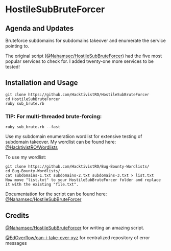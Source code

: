# HostileSubBruteForcer

Agenda and Updates
----------
Bruteforce subdomains for subdomains takeover and enumerate the service pointing to. 

The original script ([@Nahamsec/HostileSubBruteForcer](https://github.com/nahamsec/HostileSubBruteforcer)) had the five most popular services to check for. I added twenty-one more services to be tested!

Installation and Usage
----------
    
    git clone https://github.com/HacktivistRO/HostileSubBruteForcer
    cd HostileSubBruteForcer
    ruby sub_brute.rb
    
### TIP: For multi-threaded brute-forcing:
    
    ruby sub_brute.rb --fast 
    
Use my subdomain enumeratiion wordlist for extensive testing of subdomain takeover. My wordlist can be found here: [@HacktivistRO/Wordlists](https://github.com/HacktivistRO/Bug-Bounty-Wordlists)

To use my wordlist:
    
    git clone https://github.com/HacktivistRO/Bug-Bounty-Wordlists/
    cd Bug-Bounty-Wordlists/
    cat subdomains-1.txt subdomains-2.txt subdomains-3.txt > list.txt
    Now move "list.txt" to your HostileSubBruteForcer folder and replace it with the existing "file.txt".
    
Documentation for the script can be found here: [@Nahamsec/HostileSubBruteForcer](https://github.com/nahamsec/HostileSubBruteforcer)

Credits
----------
[@Nahamsec/HostileSubBruteForcer](https://github.com/nahamsec/HostileSubBruteforcer) for writing an amazing script.

[@EdOverflow/can-i-take-over-xyz](https://github.com/EdOverflow/can-i-take-over-xyz) for centralized repository of error messages
